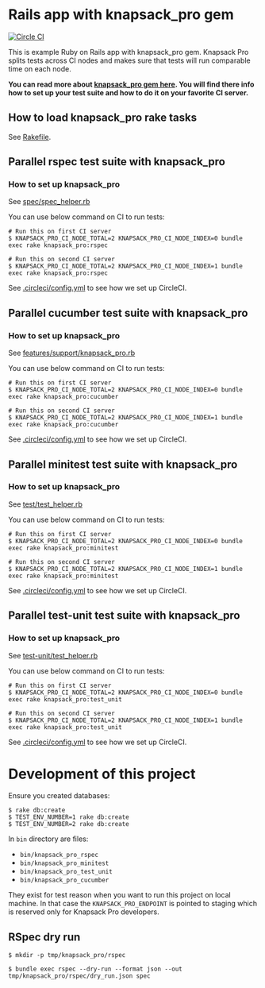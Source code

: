 # Rails app with knapsack_pro gem

[![Circle CI](https://circleci.com/gh/KnapsackPro/rails-app-with-knapsack_pro.svg)](https://circleci.com/gh/KnapsackPro/rails-app-with-knapsack_pro)

This is example Ruby on Rails app with knapsack_pro gem. Knapsack Pro splits tests across CI nodes and makes sure that tests will run comparable time on each node.

__You can read more about [knapsack_pro gem here](https://github.com/KnapsackPro/knapsack_pro-ruby). You will find there info how to set up your test suite and how to do it on your favorite CI server.__


## How to load knapsack_pro rake tasks

See [Rakefile](Rakefile).


## Parallel rspec test suite with knapsack_pro

### How to set up knapsack_pro

See [spec/spec_helper.rb](spec/spec_helper.rb)

You can use below command on CI to run tests:

    # Run this on first CI server
    $ KNAPSACK_PRO_CI_NODE_TOTAL=2 KNAPSACK_PRO_CI_NODE_INDEX=0 bundle exec rake knapsack_pro:rspec

    # Run this on second CI server
    $ KNAPSACK_PRO_CI_NODE_TOTAL=2 KNAPSACK_PRO_CI_NODE_INDEX=1 bundle exec rake knapsack_pro:rspec

See [.circleci/config.yml](.circleci/config.yml) to see how we set up CircleCI.


## Parallel cucumber test suite with knapsack_pro

### How to set up knapsack_pro

See [features/support/knapsack_pro.rb](features/support/knapsack_pro.rb)

You can use below command on CI to run tests:

    # Run this on first CI server
    $ KNAPSACK_PRO_CI_NODE_TOTAL=2 KNAPSACK_PRO_CI_NODE_INDEX=0 bundle exec rake knapsack_pro:cucumber

    # Run this on second CI server
    $ KNAPSACK_PRO_CI_NODE_TOTAL=2 KNAPSACK_PRO_CI_NODE_INDEX=1 bundle exec rake knapsack_pro:cucumber

See [.circleci/config.yml](.circleci/config.yml) to see how we set up CircleCI.


## Parallel minitest test suite with knapsack_pro

### How to set up knapsack_pro

See [test/test_helper.rb](test/test_helper.rb)

You can use below command on CI to run tests:

    # Run this on first CI server
    $ KNAPSACK_PRO_CI_NODE_TOTAL=2 KNAPSACK_PRO_CI_NODE_INDEX=0 bundle exec rake knapsack_pro:minitest

    # Run this on second CI server
    $ KNAPSACK_PRO_CI_NODE_TOTAL=2 KNAPSACK_PRO_CI_NODE_INDEX=1 bundle exec rake knapsack_pro:minitest

See [.circleci/config.yml](.circleci/config.yml) to see how we set up CircleCI.

## Parallel test-unit test suite with knapsack_pro

### How to set up knapsack_pro

See [test-unit/test_helper.rb](test-unit/test_helper.rb)

You can use below command on CI to run tests:

    # Run this on first CI server
    $ KNAPSACK_PRO_CI_NODE_TOTAL=2 KNAPSACK_PRO_CI_NODE_INDEX=0 bundle exec rake knapsack_pro:test_unit

    # Run this on second CI server
    $ KNAPSACK_PRO_CI_NODE_TOTAL=2 KNAPSACK_PRO_CI_NODE_INDEX=1 bundle exec rake knapsack_pro:test_unit

See [.circleci/config.yml](.circleci/config.yml) to see how we set up CircleCI.



# Development of this project

Ensure you created databases:

```
$ rake db:create
$ TEST_ENV_NUMBER=1 rake db:create
$ TEST_ENV_NUMBER=2 rake db:create
```

In `bin` directory are files:

* `bin/knapsack_pro_rspec`
* `bin/knapsack_pro_minitest`
* `bin/knapsack_pro_test_unit`
* `bin/knapsack_pro_cucumber`

They exist for test reason when you want to run this project on local machine. In that case the `KNAPSACK_PRO_ENDPOINT` is pointed to staging which is reserved only for Knapsack Pro developers.

## RSpec dry run

```
$ mkdir -p tmp/knapsack_pro/rspec

$ bundle exec rspec --dry-run --format json --out tmp/knapsack_pro/rspec/dry_run.json spec
```
